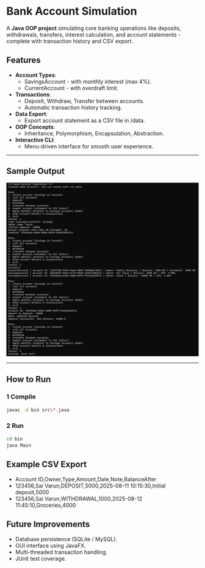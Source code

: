 # Bank Account Simulation

A **Java OOP project** simulating core banking operations like deposits, withdrawals, transfers, interest calculation, and account statements - complete with transaction history and CSV export.

##  Features

- **Account Types**:
  - SavingsAccount - with monthly interest (max 4%).
  - CurrentAccount - with overdraft limit.
- **Transactions**:
  - Deposit, Withdraw, Transfer between accounts.
  - Automatic transaction history tracking.
- **Data Export**:
  - Export account statement as a CSV file in /data.
- **OOP Concepts**:
  - Inheritance, Polymorphism, Encapsulation, Abstraction.
- **Interactive CLI**:
  - Menu-driven interface for smooth user experience.

---

##  Sample Output

![Sample Output](output.png)

---

##  How to Run

### 1 Compile 
```bash
javac -d bin src\*.java
```
###  2 Run 
```bash
cd bin
java Main
```

## Example CSV Export ##
- Account ID,Owner,Type,Amount,Date,Note,BalanceAfter
- 123456,Sai Varun,DEPOSIT,5000,2025-08-11 10:15:30,Initial deposit,5000
- 123456,Sai Varun,WITHDRAWAL,1000,2025-08-12 11:45:10,Groceries,4000

## Future Improvements ##

- Database persistence (SQLite / MySQL).
- GUI interface using JavaFX.
- Multi-threaded transaction handling.
- JUnit test coverage.
